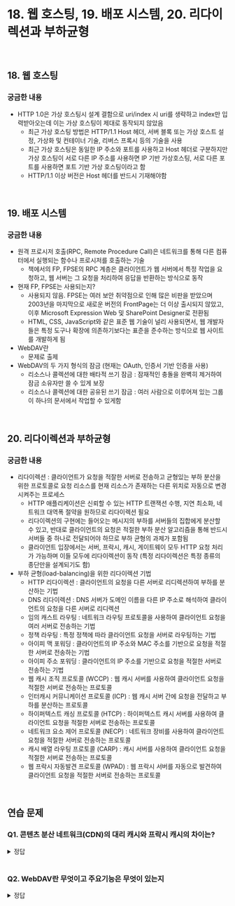 # 18. 웹 호스팅, 19. 배포 시스템, 20. 리다이렉션과 부하균형

<br>

## 18. 웹 호스팅
### 궁금한 내용
- HTTP 1.0은 가상 호스팅시 설계 결함으로 uri/index 시 uri를 생략하고 index만 입력받아오는데 이는 가상 호스팅이 제대로 동작되지 않았음
    - 최근 가상 호스팅 방법은 HTTP/1.1 Host 헤더, 서버 블록 또는 가상 호스트 설정, 가상화 및 컨테이너 기술, 리버스 프록시 등의 기술을 사용
    - 최근 가상 호스팅은 동일한 IP 주소와 포트를 사용하고 Host 헤더로 구분하지만 가상 호스팅이 서로 다른 IP 주소를 사용하면 IP 기반 가상호스팅, 서로 다른 포트를 사용하면 포트 기반 가상 호스팅이라고 함
    - HTTP/1.1 이상 버전은 Host 헤더를 반드시 기재해야함

<br>

## 19. 배포 시스템
### 궁금한 내용
- 원격 프로시저 호출(RPC, Remote Procedure Call)은 네트워크를 통해 다른 컴퓨터에서 실행되는 함수나 프로시저를 호출하는 기술
    - 책에서의 FP, FPSE의 RPC 계층은 클라이언트가 웹 서버에서 특정 작업을 요청하고, 웹 서버는 그 요청을 처리하여 응답을 반환하는 방식으로 동작
- 현재 FP, FPSE는 사용되는지?
    - 사용되지 않음. FPSE는 여러 보안 취약점으로 인해 많은 비판을 받았으며 2003년을 마지막으로 새로운 버전의 FrontPage는 더 이상 출시되지 않았고, 이후 Microsoft Expression Web 및 SharePoint Designer로 전환됨
    - HTML, CSS, JavaScript와 같은 표준 웹 기술이 널리 사용되면서, 웹 개발자들은 특정 도구나 확장에 의존하기보다는 표준을 준수하는 방식으로 웹 사이트를 개발하게 됨
- WebDAV란
    - 문제로 출제
- WebDAV의 두 가지 형식의 잠금 (현재는 OAuth, 인증서 기반 인증을 사용)
    - 리소스나 콜렉션에 대한 배타적 쓰기 잠금 : 잠재적인 충돌을 완벽히 제거하여 잠금 소유자만 쓸 수 있게 보장
    - 리소스나 콜렉션에 대한 공유된 쓰기 잠금 : 여러 사람으로 이루어져 있는 그룹이 하나의 문서에서 작업할 수 있게함

<br>

## 20. 리다이렉션과 부하균형
### 궁금한 내용
- 리다이렉션 : 클라이언트가 요청을 적잘한 서버로 전송하고 균형있는 부하 분산을 위한 프로토콜로 요청 리소스를 현재 리소스가 존재하는 다른 위치로 자동으로 변경시켜주는 프로세스
    - HTTP 애플리케이션은 신뢰할 수 있는 HTTP 트랜잭션 수행, 지연 최소화, 네트워크 대역폭 절약을 원하므로 리다이렉션 필요
    - 리다이렉션의 구현에는 들어오는 메시지의 부하를 서버들의 집합에게 분산할 수 있고, 반대로 클라이언트의 요청은 적절한 부하 분산 알고리즘을 통해 반드시 서버들 중 하나로 전달되어야 하므로 부하 균형의 과제가 포함됨
    - 클라이언트 입장에서는 서버, 프락시, 캐시, 게이트웨이 모두 HTTP 요청 처리가 가능하며 이들 모두에 리다이렉션이 동작 (특정 리다이렉션은 특정 종류의 종단만을 설계되기도 함)
- 부하 균형(load-balancing)을 위한 리다이렉션 기법
    - HTTP 리다이렉션 : 클라이언트의 요청을 다른 서버로 리디렉션하여 부하를 분산하는 기법
    - DNS 리다이렉션 : DNS 서버가 도메인 이름을 다른 IP 주소로 해석하여 클라이언트의 요청을 다른 서버로 리디렉션
    - 임의 캐스트 라우팅 : 네트워크 라우팅 프로토콜을 사용하여 클라이언트 요청을 여러 서버로 전송하는 기법
    - 정책 라우팅 : 특정 정책에 따라 클라이언트 요청을 서버로 라우팅하는 기법
    - 아이피 맥 포워딩 : 클라이언트의 IP 주소와 MAC 주소를 기반으로 요청을 적절한 서버로 전송하는 기법
    - 아이피 주소 포워딩 : 클라이언트의 IP 주소를 기반으로 요청을 적절한 서버로 전송하는 기법
    - 웹 캐시 조직 프로토콜 (WCCP) : 웹 캐시 서버를 사용하여 클라이언트 요청을 적절한 서버로 전송하는 프로토콜
    - 인터캐시 커뮤니케이션 프로토콜 (ICP) : 웹 캐시 서버 간에 요청을 전달하고 부하를 분산하는 프로토콜
    - 하이퍼텍스트 캐싱 프로토콜 (HTCP) : 하이퍼텍스트 캐시 서버를 사용하여 클라이언트 요청을 적절한 서버로 전송하는 프로토콜
    - 네트워크 요소 제어 프로토콜 (NECP) : 네트워크 장비를 사용하여 클라이언트 요청을 적절한 서버로 전송하는 프로토콜
    - 캐시 배열 라우팅 프로토콜 (CARP) : 캐시 서버를 사용하여 클라이언트 요청을 적절한 서버로 전송하는 프로토콜
    - 웹 프락시 자동발견 프로토콜 (WPAD) : 웹 프락시 서버를 자동으로 발견하여 클라이언트 요청을 적절한 서버로 전송하는 프로토콜

<br>

## 연습 문제

### Q1. 콘텐츠 분산 네트워크(CDN)의 대리 캐시와 프락시 캐시의 차이는?

<details>
<summary>정답</summary>

#### 대리 캐시
- 대리 캐시는 CDN 네트워크의 일부분으로 복제 원 서버를 대신해 사용될 수 있어 리버스 프락시라고도 불림
- 미러링된 웹 서버처럼 콘텐츠에 대한 요청을 받는데 콘텐츠에 대한 IP 주소가 알려져있어 원 서버 집합을 대신하여 요청의 콘텐츠를 캐싱하고 제공함
- 미러링 서버와의 차이점은 대리 서버는 보통 수요에 따라 동작하며 원 서버의 모든 콘텐츠를 복사하지 않으며 클라이언트가 요청하는 콘텐츠만을 저장함
- 대리 캐시는 주로 사용자와 가까운 곳에 위치하여 지리적으로 분산된 여러 장소에 배치됨

<br>

#### 프락시 캐시
- 프락시 캐시는 클라이언트와 서버 사이에 위치한 캐시 서버로 클라이언트가 요청한 콘텐츠를 대신 받아 캐시하고 제공하는 역할을 함
- 대리 서버와 다르게 프락시 캐시는 원 서버간의 연동이나 IP 주소 합의가 필요하지 않아 어떤 웹 요청이든 다 받을 수 있음
- 클라이언트가 요청한 콘텐츠가 프락시 캐시에 있는 경우, 원 서버로의 요청 없이 프락시 캐시에서 직접 제공
- 프락시 캐시는 주로 네트워크 엣지나 기업 내부 네트워크 등, 클라이언트가 요청한 콘텐츠를 중계하는 위치에 배치하여 네트워크 대역폭을 절약하고 응답 시간을 줄이기 위해 클라이언트가 요청한 콘텐츠를 캐시함

<br>

|구분|대리 캐시|프락시 캐시|
|:---:|:---:|:---:|
|운영 주체|CDN 제공자가 운영|네트워크 관리자, 기업, ISP 등이 운영|
|주요 목적|콘텐츠 전달 속도 향상 및 원 서버 부하 감소|네트워크 대역폭 절약, 응답 시간 단축 및 보안 강화|
|사용 위치|전 세계적으로 분산된 CDN 노드|특정 네트워크 내부나 엣지 (예: 기업 내부, ISP 네트워크)|

</details>

<br>

### Q2. WebDAV란 무엇이고 주요기능은 무엇이 있는지

<details>
<summary>정답</summary>

- WebDAV(Web Distributed Authoring and Versioning)란 HTTP 프로토콜을 확장하여 웹 서버를 통해 파일을 관리하고 공유할 수 있도록 하는 프로토콜
- 분산 웹 콘텐츠 관리 시스템을 지원하기 위해 설계됨
- 주요 기능으로는 파일 관리, 디렉토리 관리, 속성 관리, 잠금 관리, 버전 관리 등의 기능을 제공
    - 추가적으로 PATCH 메서드는 WebDAV의 일부가 아닌 Restful API 에서의 메서드
    - OPTIONS 메서드는 클라이언트가 서버에게 특정 리소스나 서버가 지원하는 기능을 확인하고, 지원되는 메서드와 헤더를 알아내기 위해 사용되는 메서드

<br>

### 주요기능

#### 1. 파일 관리
- 업로드/다운로드 : 클라이언트는 WebDAV를 통해 웹 서버에 파일을 업로드하거나 서버에서 파일을 다운로드할 수 있음
    - PUT, GET 메서드
- 편집 : 서버에 있는 파일을 직접 편집할 수 있음
    - PUT 메서드
- 삭제 : 서버에서 파일을 삭제할 수 있음
    - DELETE 메서드
- 이동/복사 : 파일을 다른 위치로 이동하거나 복사할 수 있음
    - MOVE, COPY 메서드

<br>

#### 2. 디렉토리 관리
- 디렉토리 생성/삭제 : 디렉토리를 생성하고 삭제할 수 있음
    - MKCOL, DELETE 메서드
- 디렉토리 목록 : 디렉토리 내의 파일 및 하위 디렉토리 목록을 볼 수 있음
    - PROPFIND 메서드

<br>


#### 3. 속성 관리
- 메타데이터 : 파일 및 디렉토리의 속성을 설정하고 조회할 수 있음
    - 작성자, 마지막 수정 날짜 등의 메타데이터 관리
    - PROPFIND, PROPPATCH 메서드

<br>


#### 4. 잠금 관리
- 파일 잠금 : 파일을 잠가서 여러 사용자가 동시에 편집하지 못하게 할 수 있음. 편집 충돌을 방지에 유용
    - LOCK 메서드
- 잠금 해제: 파일 잠금을 해제할 수 있음
    - UNLOCK 메서드

<br>

#### 5. 버전 관리
- 버전 제어 : 이전 버전으로 되돌리거나 변경 내역을 추적하는 등 파일의 여러 버전을 관리할 수 있음
    - CHECKIN, REPORT, CHECKOUT, UNCHECKOUT, UPDATE, MERGE, PROPFIND, VERSION-CONTROL 메서드

<br>

</details>

<br>
